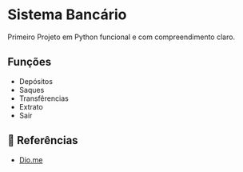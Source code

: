# Sistema Bancário

Primeiro Projeto em Python funcional e com compreendimento claro.

## Funções
- Depósitos
- Saques
- Transfêrencias
- Extrato
- Sair

## 🔎 Referências
- [Dio.me]()

